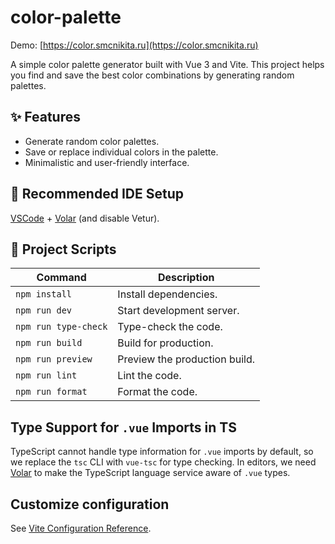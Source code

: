 # color-palette

Demo: [https://color.smcnikita.ru](https://color.smcnikita.ru)

A simple color palette generator built with Vue 3 and Vite. This project helps you find and save the best color combinations by generating random palettes.

## ✨ Features
- Generate random color palettes.
- Save or replace individual colors in the palette.
- Minimalistic and user-friendly interface.

## 🔧 Recommended IDE Setup

[VSCode](https://code.visualstudio.com/) +
[Volar](https://marketplace.visualstudio.com/items?itemName=Vue.volar) (and disable Vetur).

## 👾 Project Scripts

| Command          | Description                           |
|------------------|---------------------------------------|
| `npm install`    | Install dependencies.                 |
| `npm run dev`    | Start development server.             |
| `npm run type-check` | Type-check the code.                |
| `npm run build`  | Build for production.                 |
| `npm run preview`| Preview the production build.         |
| `npm run lint`   | Lint the code.                        |
| `npm run format` | Format the code.                      |

## Type Support for `.vue` Imports in TS

TypeScript cannot handle type information for `.vue` imports by default, so we replace the `tsc` CLI
with `vue-tsc` for type checking. In editors, we need
[Volar](https://marketplace.visualstudio.com/items?itemName=Vue.volar) to make the TypeScript
language service aware of `.vue` types.

## Customize configuration

See [Vite Configuration Reference](https://vitejs.dev/config/).
